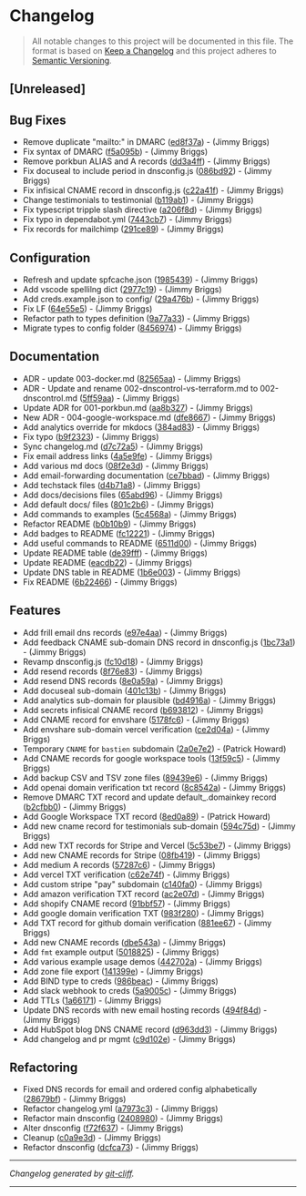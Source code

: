 # Changelog

> All notable changes to this project will be documented in this file. The format is based on
[Keep a Changelog](http://keepachangelog.com/) and this project adheres to
[Semantic Versioning](http://semver.org/).

## [Unreleased]

## Bug Fixes

- Remove duplicate "mailto:" in DMARC ([ed8f37a](https://github.com/noclocks/dns/commit/ed8f37a00a0fe575882942beb94d07e434441237))  - (Jimmy Briggs)
- Fix syntax of DMARC ([f5a095b](https://github.com/noclocks/dns/commit/f5a095b52a28d945dfd9da93bfdbfbdc73554b23))  - (Jimmy Briggs)
- Remove porkbun ALIAS and A records ([dd3a4ff](https://github.com/noclocks/dns/commit/dd3a4ffd3440c08c1b361fba161383de90d14bbe))  - (Jimmy Briggs)
- Fix docuseal to include period in dnsconfig.js ([086bd92](https://github.com/noclocks/dns/commit/086bd92563d06aa2b800407aad202b076180a5b2))  - (Jimmy Briggs)
- Fix infisical CNAME record in dnsconfig.js ([c22a41f](https://github.com/noclocks/dns/commit/c22a41f4c26d3de1f9c96f7eee2fa3ff880d66f7))  - (Jimmy Briggs)
- Change testimonials to testimonial ([b119ab1](https://github.com/noclocks/dns/commit/b119ab118e6637e25b51b39b61b573be0c18d858))  - (Jimmy Briggs)
- Fix typescript tripple slash directive ([a206f8d](https://github.com/noclocks/dns/commit/a206f8d3d79fd778b758f7d80ecddf91877cafd0))  - (Jimmy Briggs)
- Fix typo in dependabot.yml ([7443cb7](https://github.com/noclocks/dns/commit/7443cb7e651ab2498f9cdea905992f69df5febf5))  - (Jimmy Briggs)
- Fix records for mailchimp ([291ce89](https://github.com/noclocks/dns/commit/291ce8908ceaa7b311d9f8f8a1b8d17f0808ccdb))  - (Jimmy Briggs)

## Configuration

- Refresh and update spfcache.json ([1985439](https://github.com/noclocks/dns/commit/19854395584f91a393de09ebb66102682c28e320))  - (Jimmy Briggs)
- Add vscode spellilng dict ([2977c19](https://github.com/noclocks/dns/commit/2977c198f0bf86b91f11dd76918203961ad73ef1))  - (Jimmy Briggs)
- Add creds.example.json to config/ ([29a476b](https://github.com/noclocks/dns/commit/29a476b7d5cbcde8364ca4a041a072c1e5504e55))  - (Jimmy Briggs)
- Fix LF ([64e55e5](https://github.com/noclocks/dns/commit/64e55e534981e7677c2b431b816f08da4baa8cdd))  - (Jimmy Briggs)
- Refactor path to types definition ([9a77a33](https://github.com/noclocks/dns/commit/9a77a33f57f510ecb1fa98d4a50b1504bf76938c))  - (Jimmy Briggs)
- Migrate types to config folder ([8456974](https://github.com/noclocks/dns/commit/8456974d5cefa8e5bbd6051fd6af95a238aa17a5))  - (Jimmy Briggs)

## Documentation

- ADR - update 003-docker.md ([82565aa](https://github.com/noclocks/dns/commit/82565aa08e73192bed0efa866d3ed65043ac7341))  - (Jimmy Briggs)
- ADR - Update and rename 002-dnscontrol-vs-terraform.md to 002-dnscontrol.md ([5ff59aa](https://github.com/noclocks/dns/commit/5ff59aa6c01553afb253ff2f4872e3e8835e06c7))  - (Jimmy Briggs)
- Update ADR for 001-porkbun.md ([aa8b327](https://github.com/noclocks/dns/commit/aa8b327e99f425d0f78b0aa31bd4200daf69c971))  - (Jimmy Briggs)
- New ADR - 004-google-workspace.md ([dfe8667](https://github.com/noclocks/dns/commit/dfe866798950025e1387befa2b7952cd748607b0))  - (Jimmy Briggs)
- Add analytics override for mkdocs ([384ad83](https://github.com/noclocks/dns/commit/384ad835ce0e67aed2449f703a4bd0dbb216508b))  - (Jimmy Briggs)
- Fix typo ([b9f2323](https://github.com/noclocks/dns/commit/b9f232327a52e9d6dad21563b273ea1a793ffdef))  - (Jimmy Briggs)
- Sync changelog.md ([d7c72a5](https://github.com/noclocks/dns/commit/d7c72a5a4ca18f525e01bb96310dc24e744164ab))  - (Jimmy Briggs)
- Fix email address links ([4a5e9fe](https://github.com/noclocks/dns/commit/4a5e9fef5a8a693458af4d9bd9d6c0b6eb8e1803))  - (Jimmy Briggs)
- Add various md docs ([08f2e3d](https://github.com/noclocks/dns/commit/08f2e3d283a5821a34da8180cef5226b567fac19))  - (Jimmy Briggs)
- Add email-forwarding documentation ([ce7bbad](https://github.com/noclocks/dns/commit/ce7bbad9fc7bc9c309afee5c9e5da49b8b396c3c))  - (Jimmy Briggs)
- Add techstack files ([d4b71a8](https://github.com/noclocks/dns/commit/d4b71a8cdd09cb943c2fc5a6031125bbbeeca60c))  - (Jimmy Briggs)
- Add docs/decisions files ([65abd96](https://github.com/noclocks/dns/commit/65abd96b977d92aaf91700e895c803a86e2a2aba))  - (Jimmy Briggs)
- Add default docs/ files ([801c2b6](https://github.com/noclocks/dns/commit/801c2b6ce56c21c7894204b04b2aea815a08aa8f))  - (Jimmy Briggs)
- Add commands to examples ([5c4568a](https://github.com/noclocks/dns/commit/5c4568a0a8eed43d2f6d7a95f5eb0b3c6fb735e0))  - (Jimmy Briggs)
- Refactor README ([b0b10b9](https://github.com/noclocks/dns/commit/b0b10b9556b0056dafe0a360872deeb750f834f7))  - (Jimmy Briggs)
- Add badges to README ([fc12221](https://github.com/noclocks/dns/commit/fc12221fa43955744a0e5c045502982b82c0bced))  - (Jimmy Briggs)
- Add useful commands to README ([6511d00](https://github.com/noclocks/dns/commit/6511d00516b9f80769a1e04a8700df061fb0bc36))  - (Jimmy Briggs)
- Update README table ([de39fff](https://github.com/noclocks/dns/commit/de39ffffb459547ea6d6c34b1de1e6c1fdea58a5))  - (Jimmy Briggs)
- Update README ([eacdb22](https://github.com/noclocks/dns/commit/eacdb2250bb7e565c9c58f8d51c95a14dac4a575))  - (Jimmy Briggs)
- Update DNS table in README ([1b6e003](https://github.com/noclocks/dns/commit/1b6e003c46d364151691f98590d622bff514adb6))  - (Jimmy Briggs)
- Fix README ([6b22466](https://github.com/noclocks/dns/commit/6b2246629aa12efdd9febebae26b0c414a51e330))  - (Jimmy Briggs)

## Features

- Add frill email dns records ([e97e4aa](https://github.com/noclocks/dns/commit/e97e4aa2d3adc5e4c42cee3f79574c8fa38d0697))  - (Jimmy Briggs)
- Add feedback CNAME sub-domain DNS record in dnsconfig.js ([1bc73a1](https://github.com/noclocks/dns/commit/1bc73a13acc4d5f0bc15becaf6016ddd86d566f9))  - (Jimmy Briggs)
- Revamp dnsconfig.js ([fc10d18](https://github.com/noclocks/dns/commit/fc10d18cb09fdd341f8dcdf855c60647ed33e53c))  - (Jimmy Briggs)
- Add resend records ([8f76e83](https://github.com/noclocks/dns/commit/8f76e830df762b8d75d28d7836d036fc8939ebcb))  - (Jimmy Briggs)
- Add resend DNS records ([8e0a59a](https://github.com/noclocks/dns/commit/8e0a59a6ae4f74cfff90fdcd04acdea9abddfe89))  - (Jimmy Briggs)
- Add docuseal sub-domain ([401c13b](https://github.com/noclocks/dns/commit/401c13b69ad112ecdd1f9f74f60ea43a973790c9))  - (Jimmy Briggs)
- Add analytics sub-domain for plausible ([bd4916a](https://github.com/noclocks/dns/commit/bd4916ac4c76c63e661b93fecd582f5f208a2fe2))  - (Jimmy Briggs)
- Add secrets infisical CNAME record ([b693812](https://github.com/noclocks/dns/commit/b69381201e12a727f6f13af308767482943d88ce))  - (Jimmy Briggs)
- Add CNAME record for envshare ([5178fc6](https://github.com/noclocks/dns/commit/5178fc6b36cbd4b43bd8485dd12c90f711709859))  - (Jimmy Briggs)
- Add envshare sub-domain vercel verification ([ce2d04a](https://github.com/noclocks/dns/commit/ce2d04a3c2802da6ea513408321b333e8d2ca852))  - (Jimmy Briggs)
- Temporary `CNAME` for `bastien` subdomain ([2a0e7e2](https://github.com/noclocks/dns/commit/2a0e7e2f28604b2f79e79449bf45f30cdf19342a))  - (Patrick Howard)
- Add CNAME records for google workspace tools ([13f59c5](https://github.com/noclocks/dns/commit/13f59c588b53946e4394b3a29c0096d81fc49b0f))  - (Jimmy Briggs)
- Add backup CSV and TSV zone files ([89439e6](https://github.com/noclocks/dns/commit/89439e62f11ac53e5aa488cc0e5a344e4f183d7f))  - (Jimmy Briggs)
- Add openai domain verification txt record ([8c8542a](https://github.com/noclocks/dns/commit/8c8542a4fa4c57b6d964dc413399a82baa30645d))  - (Jimmy Briggs)
- Remove DMARC TXT record and update default_.domainkey record ([b2cfbb0](https://github.com/noclocks/dns/commit/b2cfbb04404ca795e36ff7de8da4c18360400fa7))  - (Jimmy Briggs)
- Add Google Workspace TXT record ([8ed0a89](https://github.com/noclocks/dns/commit/8ed0a8973083bff0de822aabbd21647b8640314c))  - (Patrick Howard)
- Add new cname record for testimonials sub-domain ([594c75d](https://github.com/noclocks/dns/commit/594c75dcc90e3703081cbf8ca9f5874dc311ac59))  - (Jimmy Briggs)
- Add new TXT records for Stripe and Vercel ([5c53be7](https://github.com/noclocks/dns/commit/5c53be74ca77d546e858b54979ba287289114ffc))  - (Jimmy Briggs)
- Add new CNAME records for Stripe ([08fb419](https://github.com/noclocks/dns/commit/08fb4192ed3950498ecb0ff0db7819721dabcf73))  - (Jimmy Briggs)
- Add medium A records ([57287c6](https://github.com/noclocks/dns/commit/57287c662e4d08a59d83886210236bbaced00a05))  - (Jimmy Briggs)
- Add vercel TXT verification ([c62e74f](https://github.com/noclocks/dns/commit/c62e74f0823e1bbba9d2fae3d55fe2b1cdb20e43))  - (Jimmy Briggs)
- Add custom stripe "pay" subdomain ([c140fa0](https://github.com/noclocks/dns/commit/c140fa094592b9c35cf6a7429e2baee3ea172464))  - (Jimmy Briggs)
- Add amazon verification TXT record ([ac2e07d](https://github.com/noclocks/dns/commit/ac2e07dc4e1f4cb1bb0b4ef72af3577ecd13f4b5))  - (Jimmy Briggs)
- Add shopify CNAME record ([91bbf57](https://github.com/noclocks/dns/commit/91bbf5760677b7b1d44163b89aee1498c7bfb771))  - (Jimmy Briggs)
- Add google domain verification TXT ([983f280](https://github.com/noclocks/dns/commit/983f2802dba3288b44bccc4dfd93ab36bd9673f1))  - (Jimmy Briggs)
- Add TXT record for github domain verification ([881ee67](https://github.com/noclocks/dns/commit/881ee67f2131cf24b4cc2d77b66e60f5ecf15006))  - (Jimmy Briggs)
- Add new CNAME records ([dbe543a](https://github.com/noclocks/dns/commit/dbe543ab05f5587d534dcd0e4980dea13c31a7bb))  - (Jimmy Briggs)
- Add `fmt` example output ([5018825](https://github.com/noclocks/dns/commit/5018825394f4f211d9d185811a99134a0e78e4ed))  - (Jimmy Briggs)
- Add various example usage demos ([442702a](https://github.com/noclocks/dns/commit/442702a8ddc93d36d2ee1c159a4a08bb75b482e4))  - (Jimmy Briggs)
- Add zone file export ([141399e](https://github.com/noclocks/dns/commit/141399e7e2aeefce382cbdd6deeb6520f0254b34))  - (Jimmy Briggs)
- Add BIND type to creds ([986beac](https://github.com/noclocks/dns/commit/986beacd18679953fb606c0863da35446cef332e))  - (Jimmy Briggs)
- Add slack webhook to creds ([5a9005c](https://github.com/noclocks/dns/commit/5a9005c8b792df03ddae9d624056517919cebfe4))  - (Jimmy Briggs)
- Add TTLs ([1a66171](https://github.com/noclocks/dns/commit/1a661710ca8b3b5ca0ed85f8ec6cb74da4a66fcc))  - (Jimmy Briggs)
- Update DNS records with new email hosting records ([494f84d](https://github.com/noclocks/dns/commit/494f84d141b2e89851c4adca0d85a84352f3bc47))  - (Jimmy Briggs)
- Add HubSpot blog DNS CNAME record ([d963dd3](https://github.com/noclocks/dns/commit/d963dd37d173c99513e7f6a9103e93cd471b838e))  - (Jimmy Briggs)
- Add changelog and pr mgmt ([c9d102e](https://github.com/noclocks/dns/commit/c9d102e01cfdd0d590936e06752e23ec28c87a82))  - (Jimmy Briggs)

## Refactoring

- Fixed DNS records for email and ordered config alphabetically ([28679bf](https://github.com/noclocks/dns/commit/28679bf15851c22baef2272eab18f08916e9ed80))  - (Jimmy Briggs)
- Refactor changelog.yml ([a7973c3](https://github.com/noclocks/dns/commit/a7973c30e95d2fffd60fd1dc8209d8080578447d))  - (Jimmy Briggs)
- Refactor main dnsconfig ([2408980](https://github.com/noclocks/dns/commit/24089806b9c7077df3fb12b2f8f93fd07971d6e2))  - (Jimmy Briggs)
- Alter dnsconfig ([f72f637](https://github.com/noclocks/dns/commit/f72f637fe0f3e59fde2a7fdbbe196b383fb65a81))  - (Jimmy Briggs)
- Cleanup ([c0a9e3d](https://github.com/noclocks/dns/commit/c0a9e3d8e6f9b794dc2a412b882e5745c52dbe9a))  - (Jimmy Briggs)
- Refactor dnsconfig ([dcfca73](https://github.com/noclocks/dns/commit/dcfca737c4f0b9f148020e6d958be786f9f6a315))  - (Jimmy Briggs)

***
*Changelog generated by [git-cliff](https://github.com/orhun/git-cliff).*
***
